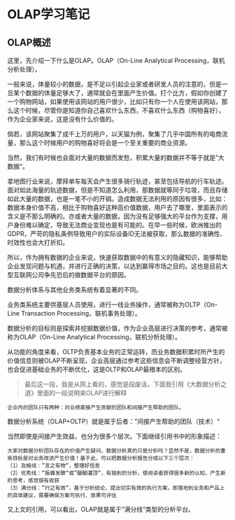 # OLAP学习笔记

## OLAP概述

这里，先介绍一下什么是OLAP。OLAP（On-Line Analytical Processing，联机分析处理）。

一般来说，体量较小的数据，是不足以引起企业家或者研发人员的注意的，但是一旦某个数据的体量足够大了，通常就会在里面产生价值。打个比方，假如你创建了一个购物网站，如果使用该网站的用户很少，比如只有你一个人在使用该网站，那么这个时候，尽管你是知道你自己喜欢什么东西，不喜欢什么东西（购物喜好），作为企业家来说，这是没有什么价值的。

倘若，该网站聚集了成千上万的用户，以天猫为例，聚集了几乎中国所有的电商流量，那么这个时候用户的购物喜好将会是一个至关重要的商业资源。

当然，我们有时候也会面对大量的数据而发愁，积累大量的数据并不等于就是”大数据“。

拿地图行业来说，摩拜单车每天会产生很多骑行轨迹，甚至包括导航的行车轨迹。面对如此海量的轨迹数据，但是不知道怎么利用，那数据就等同于垃圾，而且存储如此大量的数据，也是一笔不小的开销。造成数据无法利用的原因有很多，比如：数据本身价值不高，相比于购物喜好这种高价值数据，用户去了哪里，里面表示的含义是不那么明确的。亦或者大量的数据，因为没有足够强大的平台作为支撑，用户身份难以确定，导致无法商业变现也是有可能的。在早一些时候，欧洲推出的GDPR，严苛的隐私条例导致用户的实际设备ID无法被获取，那么数据的准确性、时效性也会大打折扣。

所以，作为拥有数据的企业来说，快速获取数据中的有意义的隐藏知识，能够帮助企业发现问题与机遇，并进行正确的决策，以达到赢得市场之目的。这也是目前大型互联网公司争先恐后的做数据平台的原因。

数据分析体系与其他业务类系统有着显著的不同。

业务类系统主要供基层人员使用，进行一线业务操作，通常被称为OLTP（On-Line Transaction Processing，联机事务处理）。

数据分析的目标则是探索并挖掘数据价值，作为企业高层进行决策的参考，通常被称为OLAP（On-Line Analytical Processing，联机分析处理）。

从功能的角度来看，OLTP负责基本业务的正常运转，而业务数据积累时所产生的价值信息则被OLAP不断呈现，企业高层通过参考这些信息会不断调整经营方针，也会促进基础业务的不断优化，这是OLTP和OLAP最根本的区别。

> 最后这一段，我是从网上看的，感觉是段废话，下面我引用《大数据分析之道》里面的一段说明来OLAP进行解释

```
企业内的团队只有两种：对业绩直接产生贡献的团队和间接产生帮助的团队。
```

数据分析系统（OLAP+OLTP）就是属于后者：”间接产生帮助的团队（技术）“

当然即使是间接产生效益，也分为很多个层次。下面继续引用书中的形象描述：

```
大家对数据分析团队存在的价值产生疑问，数据分析真的只是分析吗？显然不是，数据分析的重疾目标是对业务改进产生价值！基于此，可以把数据分析报告分成以下三个层次：
（1）及格线：”言之有物“，整理好信息
（2）优秀线：”振聋发聩“或”醍醐灌顶“，有独到的分析，使阅读者获得很多新的认知，产生新的思考，感觉很有收获
（3）满分线：”行之有效“，基于分析结论，提出切实有效的执行方案，即落地到业务和产品上的具体建议，需要确保方案可执行、效果可评估
```

又上文的引用，可以看出，OLAP就是属于”满分线“类型的分析平台。



















